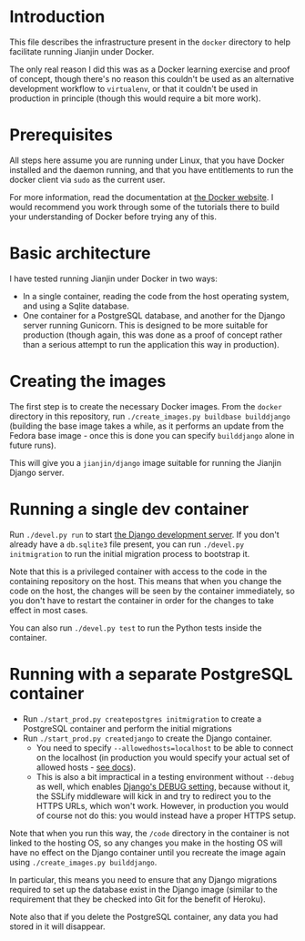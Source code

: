 # Introduction

This file describes the infrastructure present in the ```docker```
directory to help facilitate running Jianjin under Docker.

The only real reason I did this was as a Docker learning exercise and
proof of concept, though there's no reason this couldn't be used as an
alternative development workflow to ```virtualenv```, or that it
couldn't be used in production in principle (though this would require
a bit more work).

# Prerequisites

All steps here assume you are running under Linux, that you have
Docker installed and the daemon running, and that you have
entitlements to run the docker client via ```sudo``` as the current
user.

For more information, read the documentation at [the Docker
website](http://www.docker.com/). I would recommend you work through
some of the tutorials there to build your understanding of Docker
before trying any of this.

# Basic architecture

I have tested running Jianjin under Docker in two ways:

* In a single container, reading the code from the host operating
  system, and using a Sqlite database.
* One container for a PostgreSQL database, and another for the Django
  server running Gunicorn. This is designed to be more suitable for
  production (though again, this was done as a proof of concept rather
  than a serious attempt to run the application this way in
  production).

# Creating the images

The first step is to create the necessary Docker images. From the
```docker``` directory in this repository, run ```./create_images.py
buildbase builddjango``` (building the base image takes a while, as it
performs an update from the Fedora base image - once this is done you
can specify ```builddjango``` alone in future runs).

This will give you a ```jianjin/django``` image suitable for running
the Jianjin Django server.

# Running a single dev container

Run ```./devel.py run``` to start [the Django development
server](https://docs.djangoproject.com/en/1.8/ref/django-admin/#runserver-port-or-address-port). If
you don't already have a ```db.sqlite3``` file present, you can run
```./devel.py initmigration``` to run the initial migration process to
bootstrap it.

Note that this is a privileged container with access to the code in
the containing repository on the host. This means that when you change
the code on the host, the changes will be seen by the container
immediately, so you don't have to restart the container in order for
the changes to take effect in most cases.

You can also run ```./devel.py test``` to run the Python tests inside
the container.

# Running with a separate PostgreSQL container

* Run ```./start_prod.py createpostgres initmigration``` to create a
  PostgreSQL container and perform the initial migrations
* Run ```./start_prod.py createdjango``` to create the Django
  container.
  * You need to specify ```--allowedhosts=localhost``` to be able to
  connect on the localhost (in production you would specify your
  actual set of allowed hosts - [see
  docs](https://docs.djangoproject.com/en/1.7/ref/settings/#allowed-hosts)).
  * This is also a bit impractical in a testing environment without
  ```--debug``` as well, which enables [Django's DEBUG
  setting](https://docs.djangoproject.com/en/1.7/ref/settings/#debug),
  because without it, the SSLify middleware will kick in and try to
  redirect you to the HTTPS URLs, which won't work. However, in
  production you would of course not do this: you would instead have a
  proper HTTPS setup.

Note that when you run this way, the ```/code``` directory in the
container is not linked to the hosting OS, so any changes you make in
the hosting OS will have no effect on the Django container until you
recreate the image again using ```./create_images.py builddjango```.

In particular, this means you need to ensure that any Django
migrations required to set up the database exist in the Django image
(similar to the requirement that they be checked into Git for the
benefit of Heroku).

Note also that if you delete the PostgreSQL container, any data you
had stored in it will disappear.